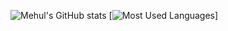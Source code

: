 ![Mehul's GitHub stats](https://github-readme-stats.vercel.app/api?username=mehulrao&show_icons=true&theme=github_dark&count_private=true) [![Most Used Languages](https://github-readme-stats.vercel.app/api/top-langs/?username=mehulrao&langs_count=5)]
